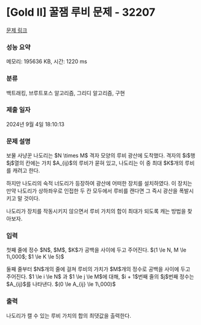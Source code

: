 # [Gold II] 꿀잼 루비 문제 - 32207 

[문제 링크](https://www.acmicpc.net/problem/32207) 

### 성능 요약

메모리: 195636 KB, 시간: 1220 ms

### 분류

백트래킹, 브루트포스 알고리즘, 그리디 알고리즘, 구현

### 제출 일자

2024년 9월 4일 18:10:13

### 문제 설명

<p>보물 사냥꾼 나도리는 $N \times M$ 격자 모양의 루비 광산에 도착했다. 격자의 $i$행 $j$열의 칸에는 가치 $A_{ij}$의 루비가 묻혀 있고, 나도리는 이 중 최대 $K$개의 루비를 캐려고 한다.</p>

<p>하지만 나도리의 숙적 너도리가 등장하여 광산에 어떠한 장치를 설치하였다. 이 장치는 만약 나도리가 상하좌우로 인접한 두 칸 모두에서 루비를 캔다면 그 즉시 광산을 폭발시키고 말 것이다.</p>

<p>나도리가 장치를 작동시키지 않으면서 루비 가치의 합이 최대가 되도록 캐는 방법을 찾아보자.</p>

### 입력 

 <p>첫째 줄에 정수 $N$, $M$, $K$가 공백을 사이에 두고 주어진다. $(1 \le N, M \le 1\,000$; $1 \le K \le 5)$</p>

<p>둘째 줄부터 $N$개의 줄에 걸쳐 루비의 가치가 $M$개의 정수로 공백을 사이에 두고 주어진다. $1 \le i \le N$ 과 $1 \le j \le M$에 대해, $i + 1$번째 줄의 $j$번째 정수는 $A_{ij}$를 나타낸다. $(0 \le A_{ij} \le 1\,000)$</p>

### 출력 

 <p>나도리가 캘 수 있는 루비 가치의 합의 최댓값을 출력한다.</p>

